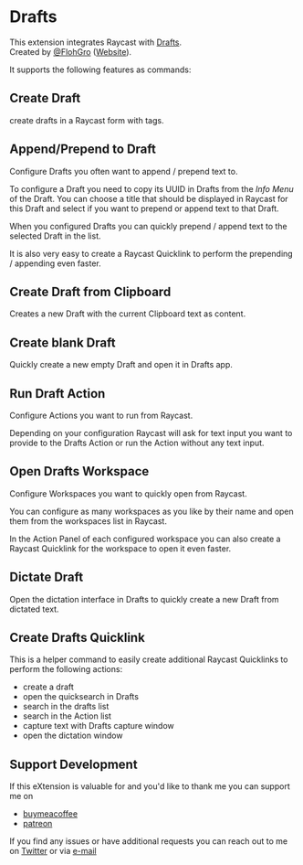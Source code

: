 # Drafts

This extension integrates Raycast with [Drafts](https://getdrafts.com).  
Created by [@FlohGro](https://twitter.com/FlohGro) ([Website](https://flohgro.com/)).

It supports the following features as commands:

## Create Draft

create drafts in a Raycast form with tags.

## Append/Prepend to Draft

Configure Drafts you often want to append / prepend text to.

To configure a Draft you need to copy its UUID in Drafts from the *Info Menu* of the Draft. You can choose a title that should be displayed in Raycast for this Draft and select if you want to prepend or append text to that Draft.

When you configured Drafts you can quickly prepend / append text to the selected Draft in the list.

It is also very easy to create a Raycast Quicklink to perform the prepending / appending even faster.

## Create Draft from Clipboard

Creates a new Draft with the current Clipboard text as content.

## Create blank Draft

Quickly create a new empty Draft and open it in Drafts app.

## Run Draft Action

Configure Actions you want to run from Raycast.

Depending on your configuration Raycast will ask for text input you want to provide to the Drafts Action or run the Action without any text input.

## Open Drafts Workspace

Configure Workspaces you want to quickly open from Raycast.

You can configure as many workspaces as you like by their name and open them from the workspaces list in Raycast.

In the Action Panel of each configured workspace you can also create a Raycast Quicklink for the workspace to open it even faster.

## Dictate Draft

Open the dictation interface in Drafts to quickly create a new Draft from dictated text.

## Create Drafts Quicklink

This is a helper command to easily create additional Raycast Quicklinks to perform the following actions:

- create a draft
- open the quicksearch in Drafts
- search in the drafts list
- search in the Action list
- capture text with Drafts capture window
- open the dictation window

## Support Development

If this eXtension is valuable for and you'd like to thank me you can support me on

- [buymeacoffee](https://www.buymeacoffee.com/flohgro)
- [patreon](https://www.patreon.com/flohgro)

If you find any issues or have additional requests you can reach out to me on [Twitter](https://twitter.com/FlohGro) or via [e-mail](mailto:hi@flohgro.com)
